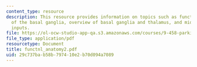 ```yaml
---
content_type: resource
description: This resource provides information on topics such as functional anatomy
  of the basal ganglia, overview of basal ganglia and thalamus, and midbrain dopamine
  inputs.
file: https://ol-ocw-studio-app-qa.s3.amazonaws.com/courses/9-458-parkinsons-disease-workshop-summer-2006/29c737bab58b797410e2b70d094a7089_functnl_anatomy2.pdf
file_type: application/pdf
resourcetype: Document
title: functnl_anatomy2.pdf
uid: 29c737ba-b58b-7974-10e2-b70d094a7089
---
```

